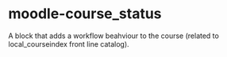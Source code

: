 # moodle-course_status
A block that adds a workflow beahviour to the course (related to local_courseindex front line catalog).
